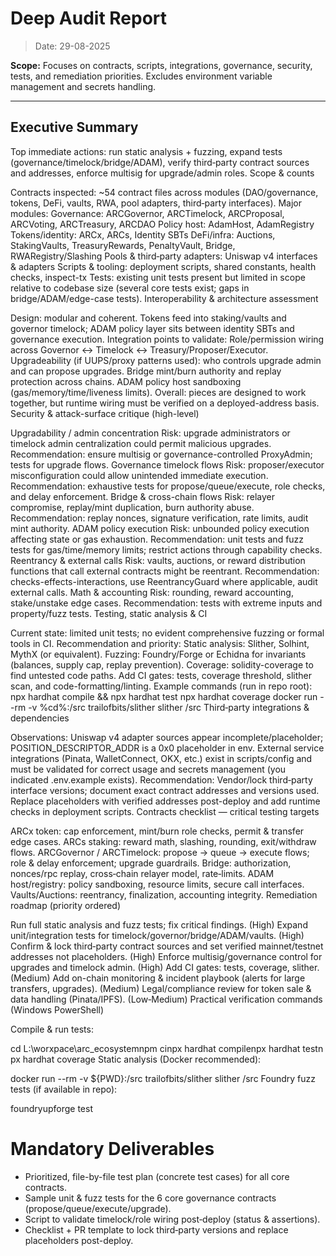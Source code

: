 # Deep Audit Report

> Date: 29-08-2025

**Scope:** Focuses on contracts, scripts, integrations, governance, security, tests, and remediation priorities. Excludes environment variable management and secrets handling.

---

## Executive Summary

Top immediate actions: run static analysis + fuzzing, expand tests (governance/timelock/bridge/ADAM), verify third‑party contract sources and addresses, enforce multisig for upgrade/admin roles.
Scope & counts

Contracts inspected: ~54 contract files across modules (DAO/governance, tokens, DeFi, vaults, RWA, pool adapters, third‑party interfaces).
Major modules:
Governance: ARCGovernor, ARCTimelock, ARCProposal, ARCVoting, ARCTreasury, ARCDAO
Policy host: AdamHost, AdamRegistry
Tokens/identity: ARCx, ARCs, Identity SBTs
DeFi/infra: Auctions, StakingVaults, TreasuryRewards, PenaltyVault, Bridge, RWARegistry/Slashing
Pools & third‑party adapters: Uniswap v4 interfaces & adapters
Scripts & tooling: deployment scripts, shared constants, health checks, inspect-tx
Tests: existing unit tests present but limited in scope relative to codebase size (several core tests exist; gaps in bridge/ADAM/edge-case tests).
Interoperability & architecture assessment

Design: modular and coherent. Tokens feed into staking/vaults and governor timelock; ADAM policy layer sits between identity SBTs and governance execution.
Integration points to validate:
Role/permission wiring across Governor ↔ Timelock ↔ Treasury/Proposer/Executor.
Upgradeability (if UUPS/proxy patterns used): who controls upgrade admin and can propose upgrades.
Bridge mint/burn authority and replay protection across chains.
ADAM policy host sandboxing (gas/memory/time/liveness limits).
Overall: pieces are designed to work together, but runtime wiring must be verified on a deployed-address basis.
Security & attack-surface critique (high-level)

Upgradability / admin concentration
Risk: upgrade administrators or timelock admin centralization could permit malicious upgrades.
Recommendation: ensure multisig or governance-controlled ProxyAdmin; tests for upgrade flows.
Governance timelock flows
Risk: proposer/executor misconfiguration could allow unintended immediate execution.
Recommendation: exhaustive tests for propose/queue/execute, role checks, and delay enforcement.
Bridge & cross-chain flows
Risk: relayer compromise, replay/mint duplication, burn authority abuse.
Recommendation: replay nonces, signature verification, rate limits, audit mint authority.
ADAM policy execution
Risk: unbounded policy execution affecting state or gas exhaustion.
Recommendation: unit tests and fuzz tests for gas/time/memory limits; restrict actions through capability checks.
Reentrancy & external calls
Risk: vaults, auctions, or reward distribution functions that call external contracts might be reentrant.
Recommendation: checks-effects-interactions, use ReentrancyGuard where applicable, audit external calls.
Math & accounting
Risk: rounding, reward accounting, stake/unstake edge cases.
Recommendation: tests with extreme inputs and property/fuzz tests.
Testing, static analysis & CI

Current state: limited unit tests; no evident comprehensive fuzzing or formal tools in CI.
Recommendation and priority:
Static analysis: Slither, Solhint, MythX (or equivalent).
Fuzzing: Foundry/Forge or Echidna for invariants (balances, supply cap, replay prevention).
Coverage: solidity-coverage to find untested code paths.
Add CI gates: tests, coverage threshold, slither scan, and code-formatting/linting.
Example commands (run in repo root):
npx hardhat compile && npx hardhat test
npx hardhat coverage
docker run --rm -v %cd%:/src trailofbits/slither slither /src
Third‑party integrations & dependencies

Observations:
Uniswap v4 adapter sources appear incomplete/placeholder; POSITION_DESCRIPTOR_ADDR is a 0x0 placeholder in env.
External service integrations (Pinata, WalletConnect, OKX, etc.) exist in scripts/config and must be validated for correct usage and secrets management (you indicated .env.example exists).
Recommendation:
Vendor/lock third‑party interface versions; document exact contract addresses and versions used.
Replace placeholders with verified addresses post-deploy and add runtime checks in deployment scripts.
Contracts checklist — critical testing targets

ARCx token: cap enforcement, mint/burn role checks, permit & transfer edge cases.
ARCs staking: reward math, slashing, rounding, exit/withdraw flows.
ARCGovernor / ARCTimelock: propose → queue → execute flows; role & delay enforcement; upgrade guardrails.
Bridge: authorization, nonces/rpc replay, cross‑chain relayer model, rate‑limits.
ADAM host/registry: policy sandboxing, resource limits, secure call interfaces.
Vaults/Auctions: reentrancy, finalization, accounting integrity.
Remediation roadmap (priority ordered)

Run full static analysis and fuzz tests; fix critical findings. (High)
Expand unit/integration tests for timelock/governor/bridge/ADAM/vaults. (High)
Confirm & lock third‑party contract sources and set verified mainnet/testnet addresses not placeholders. (High)
Enforce multisig/governance control for upgrades and timelock admin. (High)
Add CI gates: tests, coverage, slither. (Medium)
Add on-chain monitoring & incident playbook (alerts for large transfers, upgrades). (Medium)
Legal/compliance review for token sale & data handling (Pinata/IPFS). (Low‑Medium)
Practical verification commands (Windows PowerShell)

Compile & run tests:

cd L:\worxpace\arc_ecosystemnpm cinpx hardhat compilenpx hardhat testnpx hardhat coverage
Static analysis (Docker recommended):

docker run --rm -v ${PWD}:/src trailofbits/slither slither /src
Foundry fuzz tests (if available in repo):

foundryupforge test


# Mandatory Deliverables

- Prioritized, file-by-file test plan (concrete test cases) for all core contracts.
- Sample unit & fuzz tests for the 6 core governance contracts (propose/queue/execute/upgrade).
- Script to validate timelock/role wiring post‑deploy (status & assertions).
- Checklist + PR template to lock third‑party versions and replace placeholders post-deploy.